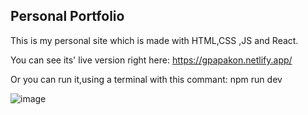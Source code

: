 ## Personal Portfolio

This is my personal site which is made with HTML,CSS ,JS and React.

You can see its' live version right here: https://gpapakon.netlify.app/

Or you can run it,using a terminal with this commant: npm run dev


![image](https://user-images.githubusercontent.com/66466128/126764962-2787dc62-a9d4-4590-8e51-6a3c5a2ecc3c.png)
